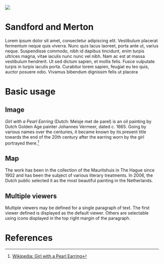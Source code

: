<a href="https://juncture-digital.org"><img src="https://juncture-digital.org/images/ve-button.png"></a>

<param ve-config 
       title="Sandford and Merton, in Words of One Syllable" 
       banner="https://cuny907.sharepoint.com/sites/SpecialCollectionsArchives/_api/siteiconmanager/getsitelogo?type=%271%27&hash=637730188857494809" 
       layout="vertical"
       author="Melissa Lino">

<!-- Entities discussed throughout the essay are typically defined before the essay text and
     are thus available in all text.  Entity identifiers (QIDs) can be found in either
     Wikipedia or Wikidata (https://www.wikidata.org)> -->
<param ve-entity eid="Q185372"> <!-- Girl with a Pearl Earring painting -->
<param ve-entity eid="Q41264"> <!-- Johannes Vermeer -->
<param ve-entity eid="Q221092"> <!-- Mauritshuis -->
<param ve-entity eid="Q36600"> <!-- The Hague -->

# Sandford and Merton

Lorem ipsum dolor sit amet, consectetur adipiscing elit. Vestibulum placerat fermentum neque quis viverra. Nunc quis lacus laoreet, porta ante ut, varius neque. Suspendisse commodo, nibh id dapibus tincidunt, enim turpis ultrices magna, vitae iaculis nunc nunc vel nibh. Nam ac est at massa vestibulum hendrerit. Ut sed dictum sapien, et mollis felis. Fusce vulputate turpis in turpis iaculis porta. Curabitur lorem sapien, feugiat eu leo quis, auctor posuere odio. Vivamus bibendum dignissim felis ut placera
<param ve-image 
       title="Sandford and Merton"
       url="https://i.etsystatic.com/7109089/r/il/a78cdc/1231529546/il_1588xN.1231529546_evxw.jpg">

# Basic usage

## Image

_Girl with a Pearl Earring_ (Dutch: Meisje met de parel) is an oil painting by Dutch Golden Age painter Johannes Vermeer, dated c. 1665. Going by various names over the centuries, it became known by its present title towards the end of the 20th century after the earring worn by the girl portrayed there.[^1]
<param ve-image 
       label="Girl with a Pearl Earring" 
       description="painting by Johannes Vermeer" 
       license="public domain" 
       url="http://19thcenturyjuvenileseries.com/images/os1_v3b_mcloughlin_md.jpg">

## Map

The work has been in the collection of the Mauritshuis in The Hague since 1902 and has been the subject of various literary treatments. In 2006, the Dutch public selected it as the most beautiful painting in the Netherlands.
<param ve-map center="Q36600" zoom="11" prefer-geojson>

## Multiple viewers

Multiple viewers may be defined for a single paragraph of text.  The first viewer defined is displayed as the default viewer.  Others are selectable using icons displayed in the top right margin of the paragraph.
<param ve-image 
       manifest="https://iiif.juncture-digital.org/manifest/6dd738aed85597cac540ad31dd5818e86ef7f2918c7b43a9eb3123d5538e6e4c">
<param ve-map center="Q36600" zoom="11">

# References

[^1]: [Wikipedia: Girl with a Pearl Earring](https://en.wikipedia.org/wiki/Girl_with_a_Pearl_Earring)
